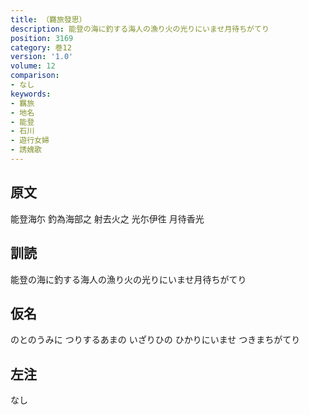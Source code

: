 ```yaml
---
title: （羇旅發思）
description: 能登の海に釣する海人の漁り火の光りにいませ月待ちがてり
position: 3169
category: 巻12
version: '1.0'
volume: 12
comparison:
- なし
keywords:
- 羈旅
- 地名
- 能登
- 石川
- 遊行女婦
- 誘媿歌
---
```


## 原文

能登海尓 釣為海部之 射去火之 光尓伊徃 月待香光

## 訓読

能登の海に釣する海人の漁り火の光りにいませ月待ちがてり

## 仮名

のとのうみに つりするあまの いざりひの ひかりにいませ つきまちがてり

## 左注

なし
